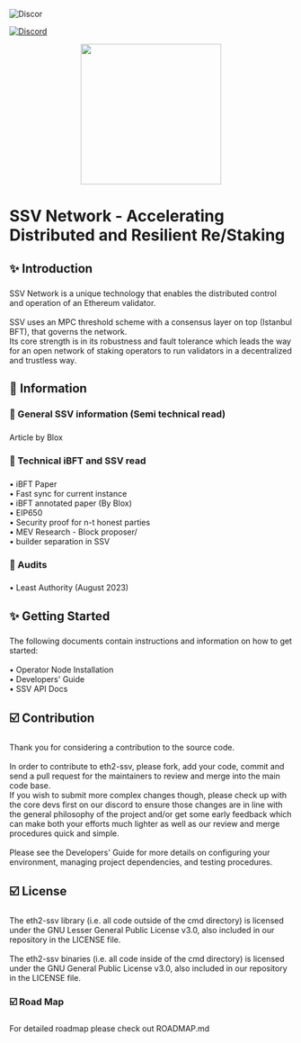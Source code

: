 ![Discor](https://img.shields.io/badge/Discord-Join_us-yellow)

[![Discord](https://img.shields.io/badge/API%20reference-blue)](https://pkg.go.dev/github.com/bloxapp/ssv)

<div align="center">
  <img height="250" src="https://i.ibb.co/Db2Bq6z/Header-banner-ssv-network-1546-x-423-px.png"  />
</div>

###

<h1 align="left">SSV Network - Accelerating Distributed and Resilient Re/Staking</h1>

###

<h2 align="left">✨ Introduction</h2>

###

<p align="left">SSV Network is a unique technology that enables the distributed control and operation of an Ethereum validator.<br><br>SSV uses an MPC threshold scheme with a consensus layer on top (Istanbul BFT), that governs the network.<br>Its core strength is in its robustness and fault tolerance which leads the way for an open network of staking operators to run validators in a decentralized and trustless way.</p>

###

<h2 align="left">📝 Information</h2>

###

<h3 align="left">🔷 General SSV information (Semi technical read)</h3>

###

<p align="left">Article by Blox</p>

###

<h3 align="left">🔷 Technical iBFT and SSV read</h3>

###

<p align="left">• iBFT Paper<br>• Fast sync for current instance<br>• iBFT annotated paper (By Blox)<br>• EIP650<br>• Security proof for n-t honest parties<br>• MEV Research - Block proposer/<br>• builder separation in SSV</p>

###

<h3 align="left">🔷 Audits</h3>

###

<p align="left">• Least Authority (August 2023)</p>

###

<h2 align="left">✨ Getting Started</h2>

###

<p align="left">The following documents contain instructions and information on how to get started:<br><br>• Operator Node Installation<br>• Developers' Guide<br>• SSV API Docs</p>

###

<h2 align="left">☑️ Contribution</h2>

###

<p align="left">Thank you for considering a contribution to the source code.<br><br>In order to contribute to eth2-ssv, please fork, add your code, commit and send a pull request for the maintainers to review and merge into the main code base.<br>If you wish to submit more complex changes though, please check up with the core devs first on our discord to ensure those changes are in line with the general philosophy of the project and/or get some early feedback which can make both your efforts much lighter as well as our review and merge procedures quick and simple.<br><br>Please see the Developers' Guide for more details on configuring your environment, managing project dependencies, and testing procedures.</p>

###

<h2 align="left">☑️ License</h2>

###

<p align="left">The eth2-ssv library (i.e. all code outside of the cmd directory) is licensed under the GNU Lesser General Public License v3.0, also included in our repository in the LICENSE file.<br><br>The eth2-ssv binaries (i.e. all code inside of the cmd directory) is licensed under the GNU General Public License v3.0, also included in our repository in the LICENSE file.</p>

###

<h3 align="left">☑️ Road Map</h3>

###

<p align="left">For detailed roadmap please check out ROADMAP.md</p>

###
